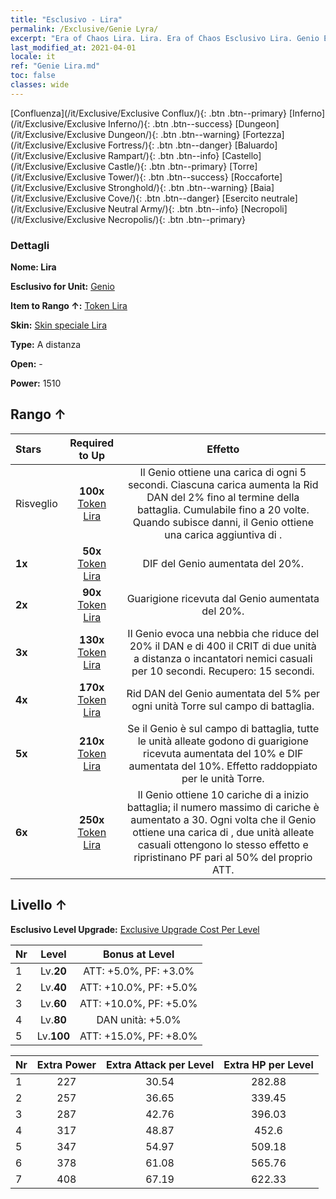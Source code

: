 ```yaml
---
title: "Esclusivo - Lira"
permalink: /Exclusive/Genie Lyra/
excerpt: "Era of Chaos Lira. Lira. Era of Chaos Esclusivo Lira. Genio Esclusivo."
last_modified_at: 2021-04-01
locale: it
ref: "Genie Lira.md"
toc: false
classes: wide
---
```

 [Confluenza](/it/Exclusive/Exclusive Conflux/){: .btn .btn--primary} [Inferno](/it/Exclusive/Exclusive Inferno/){: .btn .btn--success} [Dungeon](/it/Exclusive/Exclusive Dungeon/){: .btn .btn--warning} [Fortezza](/it/Exclusive/Exclusive Fortress/){: .btn .btn--danger} [Baluardo](/it/Exclusive/Exclusive Rampart/){: .btn .btn--info} [Castello](/it/Exclusive/Exclusive Castle/){: .btn .btn--primary} [Torre](/it/Exclusive/Exclusive Tower/){: .btn .btn--success} [Roccaforte](/it/Exclusive/Exclusive Stronghold/){: .btn .btn--warning} [Baia](/it/Exclusive/Exclusive Cove/){: .btn .btn--danger} [Esercito neutrale](/it/Exclusive/Exclusive Neutral Army/){: .btn .btn--info} [Necropoli](/it/Exclusive/Exclusive Necropolis/){: .btn .btn--primary} 

### Dettagli
 **Nome: Lira** 

 **Esclusivo for Unit:** [Genio](/it/units/Genie/) 

 **Item to Rango ↑:** [Token Lira](/it/Items/con_986/)

 **Skin:** [Skin speciale Lira](/it/Items/con_654/)

 **Type:** A distanza

 **Open:** -

 **Power:** 1510

## Rango ↑

  |     Stars    |  Required to Up | Effetto |
  |:-------------|:---------------:|:---------------:|
  |  Risveglio  | **100x** [Token Lira](/it/Items/con_986/) | <Guardiano della lampada> Il Genio ottiene una carica di <Guardiano della lampada> ogni 5 secondi. Ciascuna carica aumenta la Rid DAN del 2% fino al termine della battaglia. Cumulabile fino a 20 volte. Quando subisce danni, il Genio ottiene una carica aggiuntiva di <Guardiano della lampada>. |
  | **1x** <i class="fas fa-star"/> | **50x** [Token Lira](/it/Items/con_986/) | DIF del Genio aumentata del 20%. |
  | **2x** <i class="fas fa-star"/> | **90x** [Token Lira](/it/Items/con_986/) | Guarigione ricevuta dal Genio aumentata del 20%. |
  | **3x** <i class="fas fa-star"/> | **130x** [Token Lira](/it/Items/con_986/) | Il Genio evoca una nebbia che riduce del 20% il DAN e di 400 il CRIT di due unità a distanza o incantatori nemici casuali per 10 secondi. Recupero: 15 secondi. |
  | **4x** <i class="fas fa-star"/> | **170x** [Token Lira](/it/Items/con_986/) | Rid DAN del Genio aumentata del 5% per ogni unità Torre sul campo di battaglia. |
  | **5x** <i class="fas fa-star"/> | **210x** [Token Lira](/it/Items/con_986/) | Se il Genio è sul campo di battaglia, tutte le unità alleate godono di guarigione ricevuta aumentata del 10% e DIF aumentata del 10%. Effetto raddoppiato per le unità Torre. |
  | **6x** <i class="fas fa-star"/> | **250x** [Token Lira](/it/Items/con_986/) | Il Genio ottiene 10 cariche di <Guardiano della lampada> a inizio battaglia; il numero massimo di cariche è aumentato a 30. Ogni volta che il Genio ottiene una carica di <Guardiano della lampada>, due unità alleate casuali ottengono lo stesso effetto e ripristinano PF pari al 50% del proprio ATT. |


## Livello ↑
 **Esclusivo Level Upgrade:** [Exclusive Upgrade Cost Per Level](/Exclusive/ExclusiveUpgradeCostPerLevel/)

  |  Nr  |   Level  | Bonus at Level |
  |:-----|:--------:|:--------------:|
  | 1 | Lv.**20** | ATT: +5.0%, PF: +3.0% |
  | 2 | Lv.**40** | ATT: +10.0%, PF: +5.0% |
  | 3 | Lv.**60** | ATT: +10.0%, PF: +5.0% |
  | 4 | Lv.**80** | DAN unità: +5.0% |
  | 5 | Lv.**100** | ATT: +15.0%, PF: +8.0% |


  |  Nr  |  Extra Power | Extra Attack per Level | Extra HP per Level |
  |:-----|:--------:|:--------:|:--------:|
  | 1 | 227 | 30.54 | 282.88 |
  | 2 | 257 | 36.65 | 339.45 |
  | 3 | 287 | 42.76 | 396.03 |
  | 4 | 317 | 48.87 | 452.6 |
  | 5 | 347 | 54.97 | 509.18 |
  | 6 | 378 | 61.08 | 565.76 |
  | 7 | 408 | 67.19 | 622.33 |


